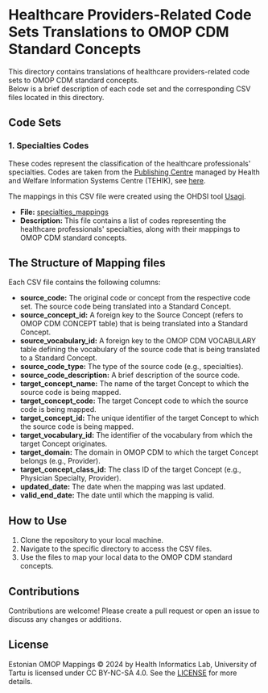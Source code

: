 # Healthcare Providers-Related Code Sets Translations to OMOP CDM Standard Concepts

This directory contains translations of healthcare providers-related code sets to OMOP CDM standard concepts.  
Below is a brief description of each code set and the corresponding CSV files located in this directory.

## Code Sets

### 1. Specialties Codes
These codes represent the classification of the healthcare professionals' specialties.
Codes are taken from the [Publishing Centre](https://pub.e-tervis.ee/classifications) managed by Health and Welfare Information Systems Centre (TEHIK), see [here](http://pub.e-tervis.ee/classifications/Erialad).

The mappings in this CSV file were created using the OHDSI tool [Usagi](https://ohdsi.github.io/Usagi/).

- **File:** [specialties_mappings](specialties_mappings.csv)
- **Description:** This file contains a list of codes representing the healthcare professionals' specialties, along with their mappings to OMOP CDM standard concepts.


## The Structure of Mapping files
Each CSV file contains the following columns:

- **source_code:** The original code or concept from the respective code set. The source code being translated into a Standard Concept. 
- **source_concept_id:** A foreign key to the Source Concept (refers to OMOP CDM CONCEPT table) that is being translated into a Standard Concept. 
- **source_vocabulary_id:** A foreign key to the OMOP CDM VOCABULARY table defining the vocabulary of the source code that is being translated to a Standard Concept. 
- **source_code_type:** The type of the source code (e.g., specialties).
- **source_code_description:** A brief description of the source code.
- **target_concept_name:** The name of the target Concept to which the source code is being mapped. 
- **target_concept_code:** The target Concept code to which the source code is being mapped. 
- **target_concept_id:** The unique identifier of the target Concept to which the source code is being mapped. 
- **target_vocabulary_id:** The identifier of the vocabulary from which the target Concept originates.
- **target_domain:** The domain in OMOP CDM to which the target Concept belongs (e.g., Provider).
- **target_concept_class_id:** The class ID of the target Concept (e.g., Physician Specialty, Provider).
- **updated_date:** The date when the mapping was last updated.
- **valid_end_date:** The date until which the mapping is valid.

## How to Use
1. Clone the repository to your local machine.
2. Navigate to the specific directory to access the CSV files.
3. Use the files to map your local data to the OMOP CDM standard concepts.

## Contributions
Contributions are welcome! Please create a pull request or open an issue to discuss any changes or additions.

## License
Estonian OMOP Mappings © 2024 by Health Informatics Lab, University of Tartu is licensed under CC BY-NC-SA 4.0. See the [LICENSE](../LICENSE.txt) for more details.
